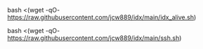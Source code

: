 bash <(wget -qO- https://raw.githubusercontent.com/jcw889/idx/main/idx_alive.sh)

bash <(wget -qO- https://raw.githubusercontent.com/jcw889/idx/main/ssh.sh)                         
